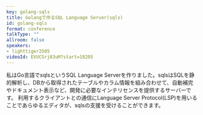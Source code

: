 ```yaml
---
key: golang-sqls
title: Golangで作るSQL Language Server(sqls)
id: golang-sqls
format: conference
talkType: ""
allroom: false
speakers:
- lighttiger2505
videoId: EVUCSrj83uM?start=18205
---
```

私はGo言語でsqlsというSQL Language Serverを作りました。sqlsはSQLを静的解析し、DBから取得されたテーブルやカラム情報を組み合わせて、自動補完やドキュメント表示など、開発に必要なインテリセンスを提供するサーバーです。
利用するクライアントとの通信にLanguage Server Protocol(LSP)を用いることであらゆるエディタが、sqlsの支援を受けることができます。